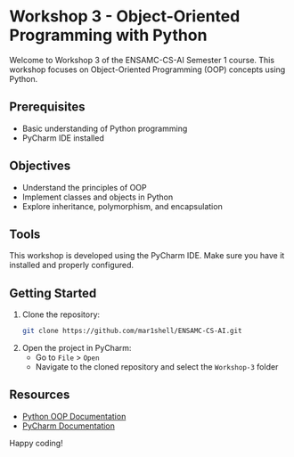 # Workshop 3 - Object-Oriented Programming with Python

Welcome to Workshop 3 of the ENSAMC-CS-AI Semester 1 course. This workshop focuses on Object-Oriented Programming (OOP) concepts using Python.

## Prerequisites

- Basic understanding of Python programming
- PyCharm IDE installed

## Objectives

- Understand the principles of OOP
- Implement classes and objects in Python
- Explore inheritance, polymorphism, and encapsulation

## Tools

This workshop is developed using the PyCharm IDE. Make sure you have it installed and properly configured.

## Getting Started

1. Clone the repository:
    ```bash
    git clone https://github.com/mar1shell/ENSAMC-CS-AI.git
    ```
2. Open the project in PyCharm:
    - Go to `File` > `Open`
    - Navigate to the cloned repository and select the `Workshop-3` folder
    
## Resources

- [Python OOP Documentation](https://docs.python.org/3/tutorial/classes.html)
- [PyCharm Documentation](https://www.jetbrains.com/pycharm/documentation/)

Happy coding!
